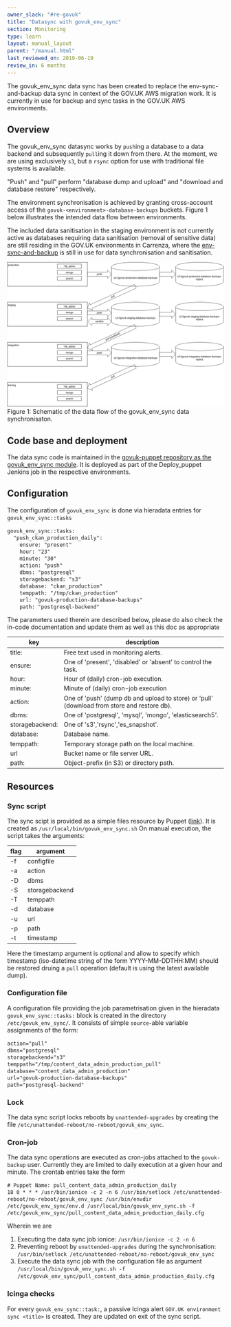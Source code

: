 ```yaml
---
owner_slack: "#re-govuk"
title: "Datasync with govuk_env_sync"
section: Monitoring
type: learn
layout: manual_layout
parent: "/manual.html"
last_reviewed_on: 2019-06-19
review_in: 6 months
---
```


The govuk_env_sync data sync has been created to replace the env-sync-and-backup data sync in context of the GOV.UK AWS migration work. It is currently in use for backup and sync tasks in the GOV.UK AWS environments.

## Overview

The govuk_env_sync datasync works by `push`ing a database to a data backend and subsequently `pull`ing it down from there. At the moment, we are using exclusively `s3`, but a `rsync` option for use with traditional file systems is available.

"Push" and "pull" perform "database dump and upload" and "download and database restore" respectively.

The environment synchronisation is achieved by granting cross-account access of the `govuk-<environment>-database-backups` buckets. Figure 1 below illustrates the intended data flow between environments.

The included data sanitisation in the staging environment is not currently active as databases requiring data sanitisation (removal of sensitive data) are still residing in the GOV.UK environments in Carrenza, where the [env-sync-and-backup]() is still in use for data synchronisation and sanitisation.

![Schematic of the data flow of the govuk_env_sync data synchronisaton](images/govuk_env_sync.png)
Figure 1:  Schematic of the data flow of the govuk_env_sync data synchronisaton.

## Code base and deployment

The data sync code is maintained in the [govuk-puppet repository as the govuk_env_sync module](
https://github.com/alphagov/govuk-puppet/tree/master/modules/govuk_env_sync).
It is deployed as part of the Deploy_puppet Jenkins job in the respective environments.

## Configuration

The configuration of `govuk_env_sync` is done via hieradata entries for `govuk_env_sync::tasks`

```
govuk_env_sync::tasks:
  "push_ckan_production_daily":
    ensure: "present"
    hour: "23"
    minute: "30"
    action: "push"
    dbms: "postgresql"
    storagebackend: "s3"
    database: "ckan_production"
    temppath: "/tmp/ckan_production"
    url: "govuk-production-database-backups"
    path: "postgresql-backend"
```
The parameters used therein are described below, please do also check the in-code documentation and update them as well as this doc as appropriate

key             |description|
----------------|--------------------------------------------------------------|
title:          | Free text used in monitoring alerts.|
ensure:         | One of 'present', 'disabled' or 'absent' to control the task.|
hour:           | Hour of (daily) cron-job execution.|
minute:         | Minute of (daily) cron-job execution|
action:         | One of 'push' (dump db and upload to store) or 'pull' (download from store and restore db).|
dbms:           | One of 'postgresql', 'mysql', 'mongo', 'elasticsearch5'.|
storagebackend: | One of 's3','rsync','es_snapshot'.|
database:       | Database name.|
temppath:       | Temporary storage path on the local machine.|
url             |Bucket name or file server URL.|
path:           |Object-prefix (in S3) or directory path.|

## Resources

### Sync script
The sync scipt is provided as a simple files resource by Puppet ([link](https://github.com/alphagov/govuk-puppet/blob/master/modules/govuk_env_sync/files/govuk_env_sync.sh)). It is created as `/usr/local/bin/govuk_env_sync.sh`
On manual execution, the script takes the arguments:

flag|argument|
----|------------|
-f  |configfile|
-a  |action|
-D  |dbms|
-S  |storagebackend|
-T  |temppath|
-d  |database|
-u  |url|
-p  |path|
-t  |timestamp|

Here the timestamp argument is optional and allow to specify which timestamp (iso-datetime string of the form YYYY-MM-DDTHH:MM) should be restored druing a `pull` operation (default is using the latest available dump).

### Configuration file
A configuration file providing the job parametrisation given in the hieradata `govuk_env_sync::tasks:` block is created in the directory `/etc/govuk_env_sync/`. It consists of simple `source`-able variable assignments of the form:

```
action="pull"
dbms="postgresql"
storagebackend="s3"
temppath="/tmp/content_data_admin_production_pull"
database="content_data_admin_production"
url="govuk-production-database-backups"
path="postgresql-backend"
```

### Lock
The data sync script locks reboots by `unattended-upgrades` by creating the file `/etc/unattended-reboot/no-reboot/govuk_env_sync`.

### Cron-job
The data sync operations are executed as cron-jobs attached to the `govuk-backup` user. Currently they are limited to daily execution at a given hour and minute. The crontab entries take the form

```
# Puppet Name: pull_content_data_admin_production_daily
18 0 * * * /usr/bin/ionice -c 2 -n 6 /usr/bin/setlock /etc/unattended-reboot/no-reboot/govuk_env_sync /usr/bin/envdir /etc/govuk_env_sync/env.d /usr/local/bin/govuk_env_sync.sh -f /etc/govuk_env_sync/pull_content_data_admin_production_daily.cfg

```

Wherein we are 

1. Executing the data sync job ionice:
`/usr/bin/ionice -c 2 -n 6`
2. Preventing reboot by `unattended-upgrades` during the synchronisation:
`/usr/bin/setlock /etc/unattended-reboot/no-reboot/govuk_env_sync`
3. Execute the data sync job with the configuration file as argument
`/usr/local/bin/govuk_env_sync.sh -f /etc/govuk_env_sync/pull_content_data_admin_production_daily.cfg`

### Icinga checks
For every `govuk_env_sync::task:`, a passive Icinga alert `GOV.UK environment sync <title>` is created. They are updated on exit of the sync script.
